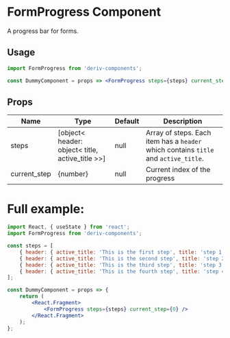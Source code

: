 # FormProgress Component

A progress bar for forms.

## Usage

```jsx
import FormProgress from 'deriv-components';

const DummyComponent = props => <FormProgress steps={steps} current_step={currentStep} />;
```

## Props

| Name         | Type                                              | Default | Description                                                                         |
| ------------ | ------------------------------------------------- | ------- | ----------------------------------------------------------------------------------- |
| steps        | [object< header: object< title, active\_title >>] | null    | Array of steps. Each item has a `header` which contains `title` and `active_title`. |
| current_step | {number}                                          | null    | Current index of the progress                                                       |

# Full example:

```jsx
import React, { useState } from 'react';
import FormProgress from 'deriv-components';

const steps = [
    { header: { active_title: 'This is the first step', title: 'step 1' } },
    { header: { active_title: 'This is the second step', title: 'step 2' } },
    { header: { active_title: 'This is the third step', title: 'step 3' } },
    { header: { active_title: 'This is the fourth step', title: 'step 4' } },
];

const DummyComponent = props => {
    return (
        <React.Fragment>
            <FormProgress steps={steps} current_step={0} />
        </React.Fragment>
    );
};
```
